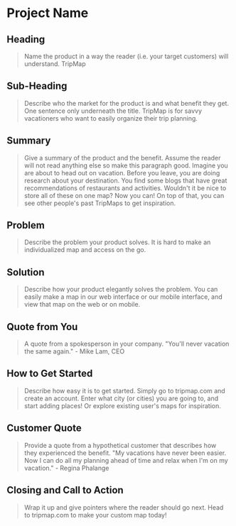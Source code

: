 # Project Name #

<!--
> This material was originally posted [here](http://www.quora.com/What-is-Amazons-approach-to-product-development-and-product-management). It is reproduced here for posterities sake.

There is an approach called "working backwards" that is widely used at Amazon. They work backwards from the customer, rather than starting with an idea for a product and trying to bolt customers onto it. While working backwards can be applied to any specific product decision, using this approach is especially important when developing new products or features.

For new initiatives a product manager typically starts by writing an internal press release announcing the finished product. The target audience for the press release is the new/updated product's customers, which can be retail customers or internal users of a tool or technology. Internal press releases are centered around the customer problem, how current solutions (internal or external) fail, and how the new product will blow away existing solutions.

If the benefits listed don't sound very interesting or exciting to customers, then perhaps they're not (and shouldn't be built). Instead, the product manager should keep iterating on the press release until they've come up with benefits that actually sound like benefits. Iterating on a press release is a lot less expensive than iterating on the product itself (and quicker!).

If the press release is more than a page and a half, it is probably too long. Keep it simple. 3-4 sentences for most paragraphs. Cut out the fat. Don't make it into a spec. You can accompany the press release with a FAQ that answers all of the other business or execution questions so the press release can stay focused on what the customer gets. My rule of thumb is that if the press release is hard to write, then the product is probably going to suck. Keep working at it until the outline for each paragraph flows.

Oh, and I also like to write press-releases in what I call "Oprah-speak" for mainstream consumer products. Imagine you're sitting on Oprah's couch and have just explained the product to her, and then you listen as she explains it to her audience. That's "Oprah-speak", not "Geek-speak".

Once the project moves into development, the press release can be used as a touchstone; a guiding light. The product team can ask themselves, "Are we building what is in the press release?" If they find they're spending time building things that aren't in the press release (overbuilding), they need to ask themselves why. This keeps product development focused on achieving the customer benefits and not building extraneous stuff that takes longer to build, takes resources to maintain, and doesn't provide real customer benefit (at least not enough to warrant inclusion in the press release).
 -->

## Heading ##
  > Name the product in a way the reader (i.e. your target customers) will understand.
  TripMap

## Sub-Heading ##
  > Describe who the market for the product is and what benefit they get. One sentence only underneath the title.
  TripMap is for savvy vacationers who want to easily organize their trip planning.

## Summary ##
  > Give a summary of the product and the benefit. Assume the reader will not read anything else so make this paragraph good.
  Imagine you are about to head out on vacation. Before you leave, you are doing research about your destination. You find some blogs that have great recommendations of restaurants and activities. Wouldn't it be nice to store all of these on one map? Now you can! On top of that, you can see other people's past TripMaps to get inspiration.

## Problem ##
  > Describe the problem your product solves.
  It is hard to make an individualized map and access on the go.

## Solution ##
  > Describe how your product elegantly solves the problem.
  You can easily make a map in our web interface or our mobile interface, and view that map on the web or on mobile.

## Quote from You ##
  > A quote from a spokesperson in your company.
  "You'll never vacation the same again." - Mike Lam, CEO

## How to Get Started ##
  > Describe how easy it is to get started.
  Simply go to tripmap.com and create an account. Enter what city (or cities) you are going to, and start adding places! Or explore existing user's maps for inspiration.

## Customer Quote ##
  > Provide a quote from a hypothetical customer that describes how they experienced the benefit.
  "My vacations have never been easier. Now I can do all my planning ahead of time and relax when I'm on my vacation." - Regina Phalange

## Closing and Call to Action ##
  > Wrap it up and give pointers where the reader should go next.
  Head to tripmap.com to make your custom map today!
